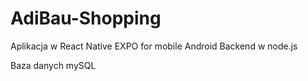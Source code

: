 # AdiBau-Shopping

Aplikacja w React Native EXPO for mobile Android
Backend w node.js

Baza danych mySQL
